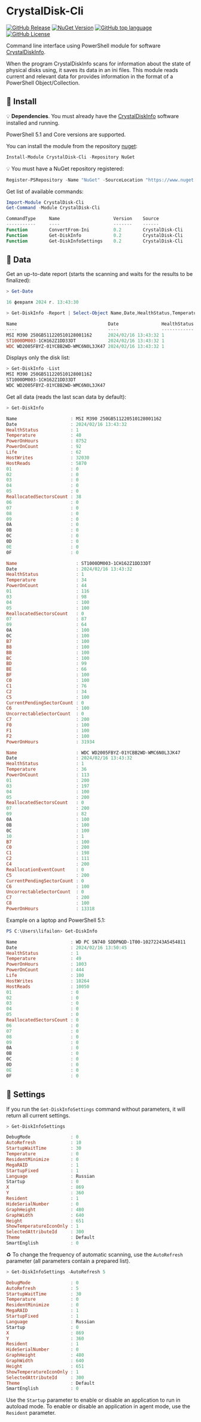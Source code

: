 # CrystalDisk-Cli

[![GitHub Release](https://img.shields.io/github/v/release/Lifailon/CrystalDisk-Cli?display_name=release&logo=GitHub&label=GitHub&link=https%3A%2F%2Fgithub.com%2FLifailon%2FCrystalDisk-Cli%2F)](https://github.com/Lifailon/CrystalDisk-Cli)
[![NuGet Version](https://img.shields.io/nuget/v/CrystalDisk-Cli?logo=NuGet&label=NuGet&link=https%3A%2F%2Fwww.nuget.org%2Fpackages%2FCrystalDisk-Cli)](https://www.nuget.org/packages/CrystalDisk-Cli)
[![GitHub top language](https://img.shields.io/github/languages/top/Lifailon/CrystalDisk-Cli?logo=PowerShell&link=https%3A%2F%2Fgithub.com%2FPowerShell%2FPowerShell)](https://github.com/PowerShell/PowerShell)
[![GitHub License](https://img.shields.io/github/license/Lifailon/CrystalDisk-Cli?link=https%3A%2F%2Fgithub.com%2FLifailon%2FCrystalDisk-Cli%2Fblob%2Frsa%2FLICENSE)](https://github.com/Lifailon/CrystalDisk-Cli/blob/rsa/LICENSE)

Command line interface using PowerShell module for software [CrystalDiskInfo](https://github.com/hiyohiyo/CrystalDiskInfo).

When the program CrystalDiskInfo scans for information about the state of physical disks using, it saves its data in an ini files. This module reads current and relevant data for provides information in the format of a PowerShell Object/Collection.

## 🚀 Install

💡 **Dependencies**. You must already have the [CrystalDiskInfo](https://crystalmark.info/en/software/crystaldiskinfo) software installed and running.

PowerShell 5.1 and Core versions are supported.

You can install the module from the repository [nuget](https://www.nuget.org/packages/CrystalDisk-Cli):

```PowerShell
Install-Module CrystalDisk-Cli -Repository NuGet
```

💡 You must have a NuGet repository registered:

```PowerShell
Register-PSRepository -Name "NuGet" -SourceLocation "https://www.nuget.org/api/v2" -InstallationPolicy Trusted
```

Get list of available commands:

```PowerShell
Import-Module CrystalDisk-Cli
Get-Command -Module CrystalDisk-Cli

CommandType     Name                    Version    Source
-----------     ----                    -------    ------
Function        ConvertFrom-Ini         0.2        CrystalDisk-Cli
Function        Get-DiskInfo            0.2        CrystalDisk-Cli
Function        Get-DiskInfoSettings    0.2        CrystalDisk-Cli
```

## 📑 Data

Get an up-to-date report (starts the scanning and waits for the results to be finalized):

```PowerShell
> Get-Date

16 февраля 2024 г. 13:43:30

> Get-DiskInfo -Report | Select-Object Name,Date,HealthStatus,Temperature

Name                                  Date                HealthStatus Temperature
----                                  ----                ------------ -----------
MSI M390 250GB511220510128001162      2024/02/16 13:43:32 1            40
ST1000DM003-1CH162Z1DD33DT            2024/02/16 13:43:32 1            34
WDC WD2005FBYZ-01YCBB2WD-WMC6N0L3JK47 2024/02/16 13:43:32 1            36
```

Displays only the disk list:

```PowerShell
> Get-DiskInfo -List
MSI M390 250GB511220510128001162
ST1000DM003-1CH162Z1DD33DT
WDC WD2005FBYZ-01YCBB2WD-WMC6N0L3JK47
```

Get all data (reads the last scan data by default):

```PowerShell
> Get-DiskInfo

Name                    : MSI M390 250GB511220510128001162
Date                    : 2024/02/16 13:43:32
HealthStatus            : 1
Temperature             : 40
PowerOnHours            : 8752
PowerOnCount            : 92
Life                    : 62
HostWrites              : 32030
HostReads               : 5870
01                      : 0
02                      : 0
03                      : 0
04                      : 0
05                      : 0
ReallocatedSectorsCount : 38
06                      : 0
07                      : 0
08                      : 0
09                      : 0
0A                      : 0
0B                      : 0
0C                      : 0
0D                      : 0
0E                      : 0
0F                      : 0

Name                      : ST1000DM003-1CH162Z1DD33DT
Date                      : 2024/02/16 13:43:32
HealthStatus              : 1
Temperature               : 34
PowerOnCount              : 44
01                        : 116
03                        : 98
04                        : 100
05                        : 100
ReallocatedSectorsCount   : 0
07                        : 87
09                        : 64
0A                        : 100
0C                        : 100
B7                        : 100
B8                        : 100
BB                        : 100
BC                        : 100
BD                        : 99
BE                        : 66
BF                        : 100
C0                        : 100
C1                        : 76
C2                        : 34
C5                        : 100
CurrentPendingSectorCount : 0
C6                        : 100
UncorrectableSectorCount  : 0
C7                        : 200
F0                        : 100
F1                        : 100
F2                        : 100
PowerOnHours              : 31934

Name                      : WDC WD2005FBYZ-01YCBB2WD-WMC6N0L3JK47
Date                      : 2024/02/16 13:43:32
HealthStatus              : 1
Temperature               : 36
PowerOnCount              : 113
01                        : 200
03                        : 197
04                        : 100
05                        : 200
ReallocatedSectorsCount   : 0
07                        : 200
09                        : 82
0A                        : 100
0B                        : 100
0C                        : 100
10                        : 1
B7                        : 100
C0                        : 200
C1                        : 198
C2                        : 111
C4                        : 200
ReallocationEventCount    : 0
C5                        : 200
CurrentPendingSectorCount : 0
C6                        : 100
UncorrectableSectorCount  : 0
C7                        : 200
C8                        : 100
PowerOnHours              : 13318
```

Example on a laptop and PowerShell 5.1:

```PowerShell
PS C:\Users\lifailon> Get-DiskInfo

Name                    : WD PC SN740 SDDPNQD-1T00-10272243A5454811
Date                    : 2024/02/16 13:50:45
HealthStatus            : 1
Temperature             : 49
PowerOnHours            : 1003
PowerOnCount            : 444
Life                    : 100
HostWrites              : 10264
HostReads               : 10050
01                      : 0
02                      : 0
03                      : 0
04                      : 0
05                      : 0
ReallocatedSectorsCount : 0
06                      : 0
07                      : 0
08                      : 0
09                      : 0
0A                      : 0
0B                      : 0
0C                      : 0
0D                      : 0
0E                      : 0
0F                      : 0
```

## 🔧 Settings

If you run the `Get-DiskInfoSettings` command without parameters, it will return all current settings.



```PowerShell
> Get-DiskInfoSettings

DebugMode               : 0
AutoRefresh             : 10
StartupWaitTime         : 30
Temperature             : 0
ResidentMinimize        : 0
MegaRAID                : 1
StartupFixed            : 1
Language                : Russian
Startup                 : 0
X                       : 869
Y                       : 360
Resident                : 1
HideSerialNumber        : 0
GraphHeight             : 480
GraphWidth              : 640
Height                  : 651
ShowTemperatureIconOnly : 1
SelectedAttributeId     : 300
Theme                   : Default
SmartEnglish            : 0
```

♻️ To change the frequency of automatic scanning, use the `AutoRefresh` parameter (all parameters contain a prepared list).

```PowerShell
> Get-DiskInfoSettings -AutoRefresh 5

DebugMode               : 0
AutoRefresh             : 5
StartupWaitTime         : 30
Temperature             : 0
ResidentMinimize        : 0
MegaRAID                : 1
StartupFixed            : 1
Language                : Russian
Startup                 : 0
X                       : 869
Y                       : 360
Resident                : 1
HideSerialNumber        : 0
GraphHeight             : 480
GraphWidth              : 640
Height                  : 651
ShowTemperatureIconOnly : 1
SelectedAttributeId     : 300
Theme                   : Default
SmartEnglish            : 0
```

Use the `Startup` parameter to enable or disable an application to run in autoload mode. To enable or disable an application in agent mode, use the `Resident` parameter.